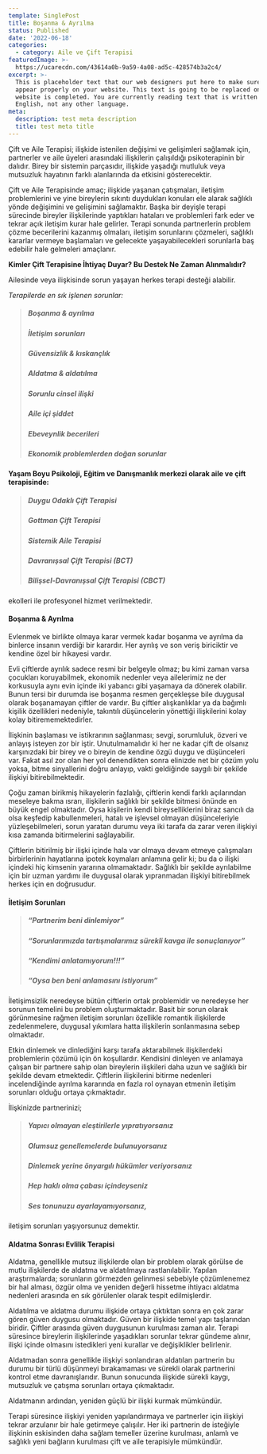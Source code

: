 ```yaml
---
template: SinglePost
title: Boşanma & Ayrılma
status: Published
date: '2022-06-18'
categories:
  - category: Aile ve Çift Terapisi
featuredImage: >-
  https://ucarecdn.com/43614a0b-9a59-4a08-ad5c-428574b3a2c4/
excerpt: >-
  This is placeholder text that our web designers put here to make sure words
  appear properly on your website. This text is going to be replaced once the
  website is completed. You are currently reading text that is written in
  English, not any other language.
meta:
  description: test meta description
  title: test meta title
---
```


Çift ve Aile Terapisi; ilişkide istenilen değişimi ve gelişimleri sağlamak için, partnerler ve aile üyeleri arasındaki ilişkilerin çalışıldığı psikoterapinin bir dalıdır. Birey bir sistemin parçasıdır, ilişkide yaşadığı mutluluk veya mutsuzluk hayatının farklı alanlarında da etkisini gösterecektir.

Çift ve Aile Terapisinde amaç; ilişkide yaşanan çatışmaları, iletişim problemlerini ve yine bireylerin sıkıntı duydukları konuları ele alarak sağlıklı yönde değişimini ve gelişimini sağlamaktır. Başka bir deyişle terapi sürecinde bireyler ilişkilerinde yaptıkları hataları ve problemleri fark eder ve tekrar açık iletişim kurar hale gelirler. Terapi sonunda partnerlerin problem çözme becerilerini kazanmış olmaları, iletişim sorunlarını çözmeleri, sağlıklı kararlar vermeye başlamaları ve gelecekte yaşayabilecekleri sorunlarla baş edebilir hale gelmeleri amaçlanır.

**Kimler Çift Terapisine İhtiyaç Duyar? Bu Destek Ne Zaman Alınmalıdır?**

Ailesinde veya ilişkisinde sorun yaşayan herkes terapi desteği alabilir. 

*Terapilerde en sık işlenen sorunlar:*

> ##### Boşanma & ayrılma
> ##### İletişim sorunları
> ##### Güvensizlik & kıskançlık
> ##### Aldatma & aldatılma
> ##### Sorunlu cinsel ilişki
> ##### Aile içi şiddet
> ##### Ebeveynlik becerileri
> ##### Ekonomik problemlerden doğan sorunlar


**Yaşam Boyu Psikoloji, Eğitim ve Danışmanlık merkezi olarak aile ve çift terapisinde:**
> ##### Duygu Odaklı Çift Terapisi
> ##### Gottman Çift Terapisi
> ##### Sistemik Aile Terapisi
> ##### Davranışsal Çift Terapisi (BCT)
> ##### Bilişsel-Davranışsal Çift Terapisi (CBCT) 

ekolleri ile profesyonel hizmet verilmektedir.

#### Boşanma & Ayrılma

Evlenmek ve birlikte olmaya karar vermek kadar boşanma ve ayrılma da binlerce insanın verdiği bir karardır. Her ayrılış ve son veriş biriciktir ve kendine özel bir hikayesi vardır.

Evli çiftlerde ayrılık sadece resmi bir belgeyle olmaz; bu kimi zaman varsa çocukları koruyabilmek, ekonomik nedenler veya ailelerimiz ne der korkusuyla aynı evin içinde iki yabancı gibi yaşamaya da dönerek olabilir. Bunun tersi bir durumda ise boşanma resmen gerçekleşse bile duygusal olarak boşanamayan çiftler de vardır. Bu çiftler alışkanlıklar ya da bağımlı kişilik özellikleri nedeniyle, takıntılı düşüncelerin yönettiği ilişkilerini kolay kolay bitirememektedirler.

İlişkinin başlaması ve istikrarının sağlanması; sevgi, sorumluluk, özveri ve anlayış isteyen zor bir iştir. Unutulmamalıdır ki her ne kadar çift de olsanız karşınızdaki bir birey ve o bireyin de kendine özgü duygu ve düşünceleri var. Fakat asıl zor olan her yol denendikten sonra elinizde net bir çözüm yolu yoksa, bitme sinyallerini doğru anlayıp, vakti geldiğinde saygılı bir şekilde ilişkiyi bitirebilmektedir.

Çoğu zaman birikmiş hikayelerin fazlalığı, çiftlerin kendi farklı açılarından meseleye bakma ısrarı, ilişkilerin sağlıklı bir şekilde bitmesi önünde en büyük engel olmaktadır. Oysa kişilerin kendi bireyselliklerini biraz sancılı da olsa keşfedip kabullenmeleri, hatalı ve işlevsel olmayan düşünceleriyle yüzleşebilmeleri, sorun yaratan durumu veya iki tarafa da zarar veren ilişkiyi kısa zamanda bitirmelerini sağlayabilir.

Çiftlerin bitirilmiş bir ilişki içinde hala var olmaya devam etmeye çalışmaları birbirlerinin hayatlarına ipotek koymaları anlamına gelir ki; bu da o ilişki içindeki hiç kimsenin yararına olmamaktadır. Sağlıklı bir şekilde ayrılabilme için bir uzman yardımı ile duygusal olarak yıpranmadan ilişkiyi bitirebilmek herkes için en doğrusudur.

#### İletişim Sorunları

> ##### “Partnerim beni dinlemiyor”
> ##### “Sorunlarımızda tartışmalarımız sürekli kavga ile sonuçlanıyor”
> ##### “Kendimi anlatamıyorum!!!”
> ##### “Oysa ben beni anlamasını istiyorum”

İletişimsizlik neredeyse bütün çiftlerin ortak problemidir ve neredeyse her sorunun temelini bu problem oluşturmaktadır. Basit bir sorun olarak görünmesine rağmen iletişim sorunları özellikle romantik ilişkilerde zedelenmelere, duygusal yıkımlara hatta ilişkilerin sonlanmasına sebep olmaktadır.

Etkin dinlemek ve dinlediğini karşı tarafa aktarabilmek ilişkilerdeki problemlerin çözümü için ön koşullardır. Kendisini dinleyen ve anlamaya çalışan bir partnere sahip olan bireylerin ilişkileri daha uzun ve sağlıklı bir şekilde devam etmektedir. Çiftlerin ilişkilerini bitirme nedenleri incelendiğinde ayrılma kararında en fazla rol oynayan etmenin iletişim sorunları olduğu ortaya çıkmaktadır.

İlişkinizde partnerinizi;
> ##### Yapıcı olmayan eleştirilerle yıpratıyorsanız
> ##### Olumsuz genellemelerde bulunuyorsanız
> ##### Dinlemek yerine önyargılı hükümler veriyorsanız
> ##### Hep haklı olma çabası içindeyseniz
> ##### Ses tonunuzu ayarlayamıyorsanız, 

iletişim sorunları yaşıyorsunuz demektir.

#### Aldatma Sonrası Evlilik Terapisi

Aldatma, genellikle mutsuz ilişkilerde olan bir problem olarak görülse de mutlu ilişkilerde de aldatma ve aldatılmaya rastlanılabilir. Yapılan araştırmalarda; sorunların görmezden gelinmesi sebebiyle çözümlenemez bir hal alması, özgür olma ve yeniden değerli hissetme ihtiyacı aldatma nedenleri arasında en sık görülenler olarak tespit edilmişlerdir.

Aldatılma ve aldatma durumu ilişkide ortaya çıktıktan sonra en çok zarar gören güven duygusu olmaktadır. Güven bir ilişkide temel yapı taşlarından biridir.  Çiftler arasında güven duygusunun kurulması zaman alır. Terapi süresince bireylerin ilişkilerinde yaşadıkları sorunlar tekrar gündeme alınır, ilişki içinde olmasını istedikleri yeni kurallar ve değişiklikler belirlenir.

Aldatmadan sonra genellikle ilişkiyi sonlandıran aldatılan partnerin bu durumu bir türlü düşünmeyi bırakamaması ve sürekli olarak partnerini kontrol etme davranışlarıdır. Bunun sonucunda ilişkide sürekli kaygı, mutsuzluk ve çatışma sorunları ortaya çıkmaktadır.

Aldatmanın ardından, yeniden güçlü bir ilişki kurmak mümkündür. 

Terapi süresince ilişkiyi yeniden yapılandırmaya ve partnerler için ilişkiyi tekrar arzulanır bir hale getirmeye çalışılır. Her iki partnerin de isteğiyle ilişkinin eskisinden daha sağlam temeller üzerine kurulması, anlamlı ve sağlıklı yeni bağların kurulması çift ve aile terapisiyle mümkündür. 